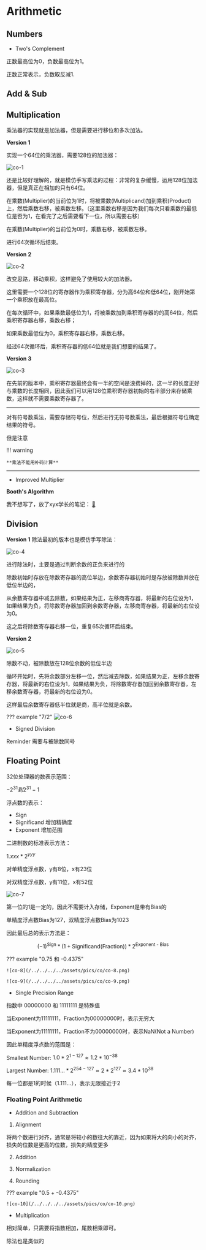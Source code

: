 # Arithmetic

## Numbers

- Two's Complement

正数最高位为0，负数最高位为1。

正数正常表示，负数取反减1.

## Add & Sub



## Multiplication

乘法器的实现就是加法器，但是需要进行移位和多次加法。

**Version 1**

实现一个64位的乘法器，需要128位的加法器：

![co-1](/../../../../assets/pics/co/co-1.png)

还是比较好理解的，就是模仿手写乘法的过程：非常的复杂缓慢，运用128位加法器，但是真正在相加的只有64位。

在乘数(Multiplier)的当前位为1时，将被乘数(Multiplicand)加到乘积(Product)上，然后乘数右移，被乘数左移。（这里乘数右移是因为我们每次只看乘数的最低位是否为1，在看完了之后需要看下一位，所以需要右移）

在乘数(Multiplier)的当前位为0时，乘数右移，被乘数左移。

进行64次循环后结束。

**Version 2**

![co-2](/../../../../assets/pics/co/co-2.png)

改变思路，移动乘积，这样避免了使用较大的加法器。

这里需要一个128位的寄存器作为乘积寄存器，分为高64位和低64位，刚开始第一个乘积放在最高位。

在每次循环中，如果乘数最低位为1，将被乘数加到乘积寄存器的的高64位，然后乘积寄存器右移，乘数右移；

如果乘数最低位为0，乘积寄存器右移，乘数右移。

经过64次循环后，乘积寄存器的低64位就是我们想要的结果了。


**Version 3**

![co-3](/../../../../assets/pics/co/co-3.png)

在先前的版本中，乘积寄存器最终会有一半的空间是浪费掉的，这一半的长度正好与乘数的长度相同，因此我们可以用128位乘积寄存器初始的右半部分来存储乘数，这样就不需要乘数寄存器了。

----

对有符号数乘法，需要存储符号位，然后进行无符号数乘法，最后根据符号位确定结果的符号。

但是注意

!!! warning

    **乘法不能用补码计算**

----

- Improved Multiplier

**Booth's Algorithm**

我不想写了，放了xyx学长的笔记：
[🔗](https://xuan-insr.github.io/computer_organization/3_arithmetic/#booths-algorithm)

## Division

**Version 1**
除法最初的版本也是模仿手写除法：

![co-4](/../../../../assets/pics/co/co-4.png)

进行除法时，主要是通过判断余数的正负来进行的

除数初始时存放在除数寄存器的高位半边，余数寄存器初始时是存放被除数并放在低位半边的，

从余数寄存器中减去除数，如果结果为正，左移商寄存器，将最新的右位设为1，如果结果为负，将除数寄存器加回到余数寄存器，左移商寄存器，将最新的右位设为0。

这之后将除数寄存器右移一位，重复65次循环后结束。

**Version 2**

![co-5](/../../../../assets/pics/co/co-5.png)

除数不动，被除数放在128位余数的低位半边

循环开始时，先将余数部分左移一位，然后减去除数，如果结果为正，左移余数寄存器，将最新的右位设为1，如果结果为负，将除数寄存器加回到余数寄存器，左移余数寄存器，将最新的右位设为0。

这样最后余数寄存器低半位就是商，高半位就是余数。

??? example "7/2"
    ![co-6](/../../../../assets/pics/co/co-6.png)

- Signed Division

Reminder 需要与被除数同号


## Floating Point

32位处理器的数表示范围：

$-2^{31} 到 2^{31}-1$

浮点数的表示：

- Sign
- Significand 增加精确度
- Exponent 增加范围

二进制数的标准表示方法：

$1.xxx * 2^{yyy}$

对单精度浮点数，y有8位，x有23位

对双精度浮点数，y有11位，x有52位

![co-7](/../../../../assets/pics/co/co-7.png)

第一位的1是一定的，因此不需要计入存储，Exponent是带有Bias的

单精度浮点数Bias为127，双精度浮点数Bias为1023

因此最后总的表示方法是：

$$
(-1)^{\text{Sign}} * (1 + \text{Significand(Fraction)}) * 2^{\text{Exponent - Bias}}
$$

??? example "0.75 和 -0.4375"

    ![co-8](/../../../../assets/pics/co/co-8.png)

    ![co-9](/../../../../assets/pics/co/co-9.png)


- Single Precision Range

指数中 00000000 和 11111111 是特殊值

当Exponent为11111111，Fraction为00000000时，表示无穷大

当Exponent为11111111，Fraction不为00000000时，表示NaN(Not a Number)

因此单精度浮点数的范围是：

Smallest Number: $1.0 * 2^{1-127} \approx 1.2 * 10^{-38}$

Largest Number: $1.111... * 2^{254-127} \approx 2 * 2^{127} \approx 3.4 * 10^{38}$

每一位都是1的时候（1.111...），表示无限接近于2


### Floating Point Arithmetic

- Addition and Subtraction

1. Alignment

将两个数进行对齐，通常是将较小的数往大的靠近，因为如果将大的向小的对齐，损失的位数是更高的位数，损失的精度更多

2. Addition

3. Normalization

4. Rounding

??? example "0.5 + -0.4375"

    ![co-10](/../../../../assets/pics/co/co-10.png)



- Multiplication

相对简单，只需要将指数相加，尾数相乘即可。

除法也是类似的

